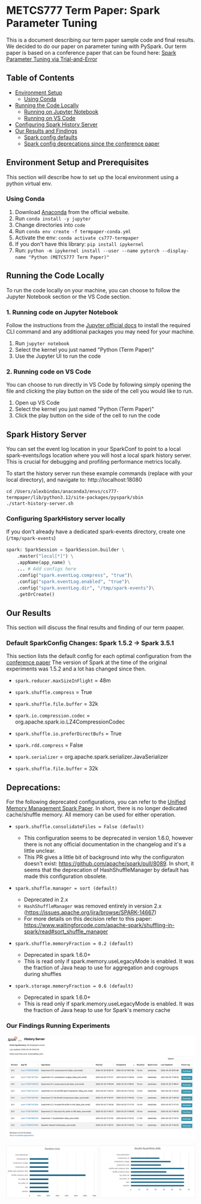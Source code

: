 # METCS777 Term Paper: Spark Parameter Tuning

This is a document describing our term paper sample code and final results. We decided to do our paper on parameter tuning with PySpark. Our term paper is based on a conference paper that can be found here: [Spark Parameter Tuning via Trial-and-Error](./supporting_docs/spark_param_tuning_conference_paper.pdf)

## Table of Contents
- [Environment Setup](#environment-setup-and-prerequisites)
    - [Using Conda](#using-conda)
- [Running the Code Locally](#running-the-code-locally)
    - [Running on Jupyter Notebook](#1-running-code-on-jupyter-notebook)
    - [Running on VS Code](#2-running-code-on-vs-code)
- [Configuring Spark History Server](#spark-history-server)
- [Our Results and Findings](#our-results)
    - [Spark config defaults](#default-sparkconfig-changes-spark-152---spark-351)
    - [Spark config deprecations since the conference paper](#deprecations)


## Environment Setup and Prerequisites
This section will describe how to set up the local environment using a python virtual env.

### Using Conda
1. Download [Anaconda](https://www.anaconda.com/download) from the official website.
1. Run `conda install -y jupyter`
1. Change directories into `code`
1. Run `conda env create -f termpaper-conda.yml`
1. Activate the env: `conda activate cs777-termpaper`
1. If you don't have this library: `pip install ipykernel`
1. Run: `python -m ipykernel install --user --name pytorch --display-name "Python (METCS777 Term Paper)"`

## Running the Code Locally
To run the code locally on your machine, you can choose to follow the Jupyter Notebook section or the VS Code section.

### 1. Running code on Jupyter Notebook
Follow the instructions from the [Jupyter official docs](https://docs.jupyter.org/en/latest/running.html)  to install the required CLI command and any additional packages you may need for your machine.

1. Run `jupyter notebook`
1. Select the kernel you just named "Python (Term Paper)"
1. Use the Jupyter UI to run the code

### 2. Running code on VS Code
You can choose to run directly in VS Code by following simply opening the file and clicking the play button on the side of the cell you would like to run.

1. Open up VS Code
1. Select the kernel you just named "Python (Term Paper)"
1. Click the play button on the side of the cell to run the code

## Spark History Server
You can set the event log location in your SparkConf to point to a local spark-events/logs location where you will host a local spark history server. This is crucial for debugging and profiling performance metrics locally.

To start the history server run these example commands (replace with your local directory), and navigate to: http://localhost:18080
```
cd /Users/alexbindas/anaconda3/envs/cs777-termpaper/lib/python3.12/site-packages/pyspark/sbin
./start-history-server.sh
```

### Configuring SparkHistory server locally
If you don't already have a dedicated spark-events directory, create one (`/tmp/spark-events`)

```python
spark: SparkSession = SparkSession.builder \
    .master("local[*]") \
    .appName(app_name) \
    ... # Add configs here
    .config("spark.eventLog.compress", "true")\
    .config("spark.eventLog.enabled", "true")\
    .config("spark.eventLog.dir", "/tmp/spark-events")\
    .getOrCreate()
```


## Our Results
This section will discuss the final results and finding of our term paaper.

### Default SparkConfig Changes: Spark 1.5.2 -> Spark 3.5.1
This section lists the default config for each optimal configuration from the [conference paper](./supporting_docs/spark_param_tuning_conference_paper.pdf) The version of Spark at the time of the original experiments was 1.5.2 and a lot has changed since then.

- `spark.reducer.maxSizeInFlight` = 48m

- `spark.shuffle.compress` = True

- `spark.shuffle.file.buffer` = 32k

- `spark.io.compression.codec` = org.apache.spark.io.LZ4CompressionCodec

- `spark.shuffle.io.preferDirectBufs` = True

- `spark.rdd.compress` = False

- `spark.serializer` = org.apache.spark.serializer.JavaSerializer

- `spark.shuffle.file.buffer` = 32k

## Deprecations:
For the following deprecated configurations, you can refer to the [Unified Memory Management Spark Paper](./supporting_docs/unified-memory-management-spark-10000.pdf). In short, there is no longer dedicated cache/shuffle memory. All memory can be used for either operation.

- `spark.shuffle.consolidateFiles = False (default)`
    - This configuration seems to be deprecated in version 1.6.0, however there is not any official documentation in the changelog and it's a little unclear.
    - This PR gives a little bit of background into why the configuraton doesn't exist: https://github.com/apache/spark/pull/8089. In short, it seems that the deprecation of HashShuffleManager by default has made this configuration obsolete.

- `spark.shuffle.manager = sort (default)`
    - Deprecated in 2.x
    - `HashShuffleManager` was removed entirely in version 2.x (https://issues.apache.org/jira/browse/SPARK-14667)
    - For more details on this decision refer to this paper: https://www.waitingforcode.com/apache-spark/shuffling-in-spark/read#sort_shuffle_manager

- `spark.shuffle.memoryFraction = 0.2 (default)`
    - Deprecated in spark 1.6.0+
    - This is read only if spark.memory.useLegacyMode is enabled. It was the fraction of Java heap to use for aggregation and cogroups during shuffles

- `spark.storage.memoryFraction = 0.6 (default)`
    - Deprecated in spark 1.6.0+
    - This is read only if spark.memory.useLegacyMode is enabled. It was the fraction of Java heap to use for Spark's memory cache


### Our Findings Running Experiments
![history server](./results/history_server.jpg)

![all_results](./results/all_results.png)

